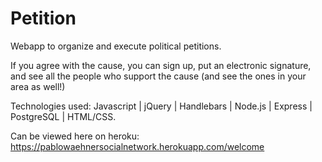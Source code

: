 # Petition

Webapp to organize and execute political petitions.

If you agree with the cause, you can sign up, put an electronic signature, and see all the people who support the cause (and see the ones in your area as well!)

Technologies used: Javascript | jQuery | Handlebars | Node.js | Express | PostgreSQL | HTML/CSS.

Can be viewed here on heroku: https://pablowaehnersocialnetwork.herokuapp.com/welcome

<img href="https://i.gyazo.com/ef58cc961474daea0ee32b66a2b0f6eb.gif" />

